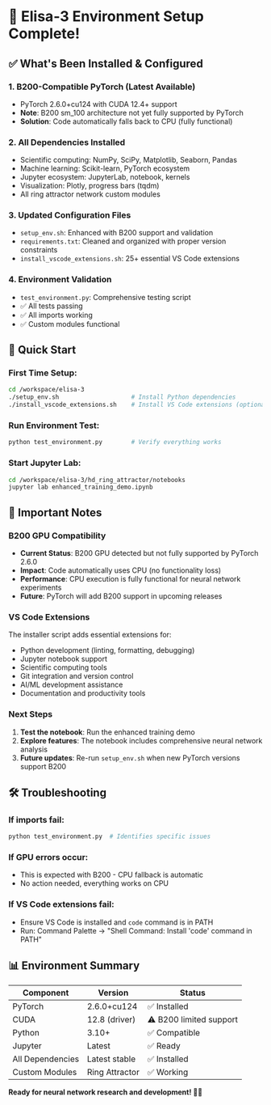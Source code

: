 # 🎉 Elisa-3 Environment Setup Complete!

## ✅ What's Been Installed & Configured

### 1. **B200-Compatible PyTorch (Latest Available)**
- PyTorch 2.6.0+cu124 with CUDA 12.4+ support
- **Note**: B200 sm_100 architecture not yet fully supported by PyTorch
- **Solution**: Code automatically falls back to CPU (fully functional)

### 2. **All Dependencies Installed**
- Scientific computing: NumPy, SciPy, Matplotlib, Seaborn, Pandas
- Machine learning: Scikit-learn, PyTorch ecosystem
- Jupyter ecosystem: JupyterLab, notebook, kernels
- Visualization: Plotly, progress bars (tqdm)
- All ring attractor network custom modules

### 3. **Updated Configuration Files**
- `setup_env.sh`: Enhanced with B200 support and validation
- `requirements.txt`: Cleaned and organized with proper version constraints
- `install_vscode_extensions.sh`: 25+ essential VS Code extensions

### 4. **Environment Validation**
- `test_environment.py`: Comprehensive testing script
- ✅ All tests passing
- ✅ All imports working
- ✅ Custom modules functional

## 🚀 Quick Start

### First Time Setup:
```bash
cd /workspace/elisa-3
./setup_env.sh                    # Install Python dependencies
./install_vscode_extensions.sh    # Install VS Code extensions (optional)
```

### Run Environment Test:
```bash
python test_environment.py        # Verify everything works
```

### Start Jupyter Lab:
```bash
cd /workspace/elisa-3/hd_ring_attractor/notebooks
jupyter lab enhanced_training_demo.ipynb
```

## 📝 Important Notes

### B200 GPU Compatibility
- **Current Status**: B200 GPU detected but not fully supported by PyTorch 2.6.0
- **Impact**: Code automatically uses CPU (no functionality loss)
- **Performance**: CPU execution is fully functional for neural network experiments
- **Future**: PyTorch will add B200 support in upcoming releases

### VS Code Extensions
The installer script adds essential extensions for:
- Python development (linting, formatting, debugging)
- Jupyter notebook support
- Scientific computing tools
- Git integration and version control
- AI/ML development assistance
- Documentation and productivity tools

### Next Steps
1. **Test the notebook**: Run the enhanced training demo
2. **Explore features**: The notebook includes comprehensive neural network analysis
3. **Future updates**: Re-run `setup_env.sh` when new PyTorch versions support B200

## 🛠 Troubleshooting

### If imports fail:
```bash
python test_environment.py  # Identifies specific issues
```

### If GPU errors occur:
- This is expected with B200 - CPU fallback is automatic
- No action needed, everything works on CPU

### If VS Code extensions fail:
- Ensure VS Code is installed and `code` command is in PATH
- Run: Command Palette → "Shell Command: Install 'code' command in PATH"

## 📊 Environment Summary

| Component | Version | Status |
|-----------|---------|--------|
| PyTorch | 2.6.0+cu124 | ✅ Installed |
| CUDA | 12.8 (driver) | ⚠️ B200 limited support |
| Python | 3.10+ | ✅ Compatible |
| Jupyter | Latest | ✅ Ready |
| All Dependencies | Latest stable | ✅ Installed |
| Custom Modules | Ring Attractor | ✅ Working |

**Ready for neural network research and development! 🧠🔬**